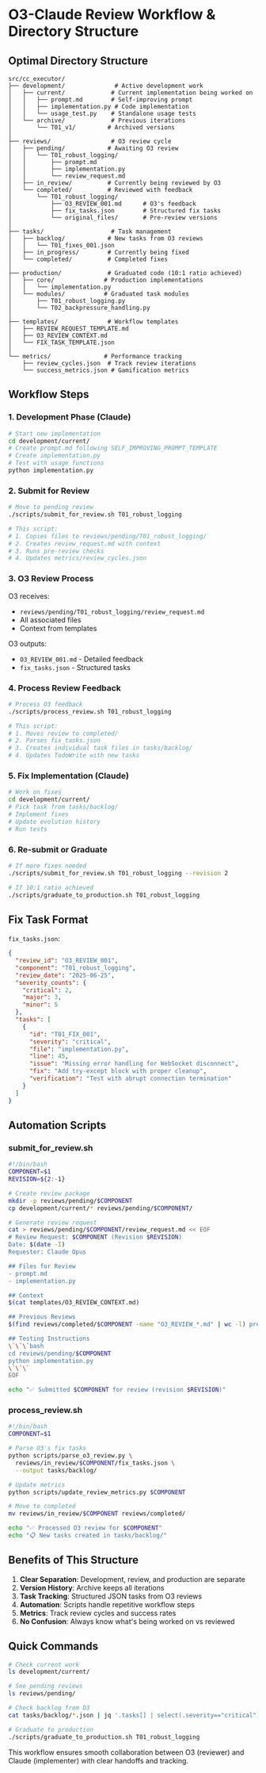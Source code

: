 # O3-Claude Review Workflow & Directory Structure

## Optimal Directory Structure

```
src/cc_executor/
├── development/              # Active development work
│   ├── current/             # Current implementation being worked on
│   │   ├── prompt.md        # Self-improving prompt
│   │   ├── implementation.py # Code implementation
│   │   └── usage_test.py    # Standalone usage tests
│   └── archive/             # Previous iterations
│       └── T01_v1/         # Archived versions
│
├── reviews/                 # O3 review cycle
│   ├── pending/            # Awaiting O3 review
│   │   └── T01_robust_logging/
│   │       ├── prompt.md
│   │       ├── implementation.py
│   │       └── review_request.md
│   ├── in_review/          # Currently being reviewed by O3
│   └── completed/          # Reviewed with feedback
│       └── T01_robust_logging/
│           ├── O3_REVIEW_001.md      # O3's feedback
│           ├── fix_tasks.json        # Structured fix tasks
│           └── original_files/       # Pre-review versions
│
├── tasks/                   # Task management
│   ├── backlog/            # New tasks from O3 reviews
│   │   └── T01_fixes_001.json
│   ├── in_progress/        # Currently being fixed
│   └── completed/          # Completed fixes
│
├── production/             # Graduated code (10:1 ratio achieved)
│   ├── core/              # Production implementations
│   │   └── implementation.py
│   └── modules/           # Graduated task modules
│       ├── T01_robust_logging.py
│       └── T02_backpressure_handling.py
│
├── templates/              # Workflow templates
│   ├── REVIEW_REQUEST_TEMPLATE.md
│   ├── O3_REVIEW_CONTEXT.md
│   └── FIX_TASK_TEMPLATE.json
│
└── metrics/               # Performance tracking
    ├── review_cycles.json  # Track review iterations
    └── success_metrics.json # Gamification metrics
```

## Workflow Steps

### 1. Development Phase (Claude)
```bash
# Start new implementation
cd development/current/
# Create prompt.md following SELF_IMPROVING_PROMPT_TEMPLATE
# Create implementation.py
# Test with usage functions
python implementation.py
```

### 2. Submit for Review
```bash
# Move to pending review
./scripts/submit_for_review.sh T01_robust_logging

# This script:
# 1. Copies files to reviews/pending/T01_robust_logging/
# 2. Creates review_request.md with context
# 3. Runs pre-review checks
# 4. Updates metrics/review_cycles.json
```

### 3. O3 Review Process
O3 receives:
- `reviews/pending/T01_robust_logging/review_request.md`
- All associated files
- Context from templates

O3 outputs:
- `O3_REVIEW_001.md` - Detailed feedback
- `fix_tasks.json` - Structured tasks

### 4. Process Review Feedback
```bash
# Process O3 feedback
./scripts/process_review.sh T01_robust_logging

# This script:
# 1. Moves review to completed/
# 2. Parses fix_tasks.json
# 3. Creates individual task files in tasks/backlog/
# 4. Updates TodoWrite with new tasks
```

### 5. Fix Implementation (Claude)
```bash
# Work on fixes
cd development/current/
# Pick task from tasks/backlog/
# Implement fixes
# Update evolution history
# Run tests
```

### 6. Re-submit or Graduate
```bash
# If more fixes needed
./scripts/submit_for_review.sh T01_robust_logging --revision 2

# If 10:1 ratio achieved
./scripts/graduate_to_production.sh T01_robust_logging
```

## Fix Task Format

`fix_tasks.json`:
```json
{
  "review_id": "O3_REVIEW_001",
  "component": "T01_robust_logging",
  "review_date": "2025-06-25",
  "severity_counts": {
    "critical": 2,
    "major": 3,
    "minor": 5
  },
  "tasks": [
    {
      "id": "T01_FIX_001",
      "severity": "critical",
      "file": "implementation.py",
      "line": 45,
      "issue": "Missing error handling for WebSocket disconnect",
      "fix": "Add try-except block with proper cleanup",
      "verification": "Test with abrupt connection termination"
    }
  ]
}
```

## Automation Scripts

### submit_for_review.sh
```bash
#!/bin/bash
COMPONENT=$1
REVISION=${2:-1}

# Create review package
mkdir -p reviews/pending/$COMPONENT
cp development/current/* reviews/pending/$COMPONENT/

# Generate review request
cat > reviews/pending/$COMPONENT/review_request.md << EOF
# Review Request: $COMPONENT (Revision $REVISION)
Date: $(date -I)
Requester: Claude Opus

## Files for Review
- prompt.md
- implementation.py

## Context
$(cat templates/O3_REVIEW_CONTEXT.md)

## Previous Reviews
$(find reviews/completed/$COMPONENT -name "O3_REVIEW_*.md" | wc -l) previous reviews

## Testing Instructions
\`\`\`bash
cd reviews/pending/$COMPONENT
python implementation.py
\`\`\`
EOF

echo "✅ Submitted $COMPONENT for review (revision $REVISION)"
```

### process_review.sh
```bash
#!/bin/bash
COMPONENT=$1

# Parse O3's fix tasks
python scripts/parse_o3_review.py \
  reviews/in_review/$COMPONENT/fix_tasks.json \
  --output tasks/backlog/

# Update metrics
python scripts/update_review_metrics.py $COMPONENT

# Move to completed
mv reviews/in_review/$COMPONENT reviews/completed/

echo "✅ Processed O3 review for $COMPONENT"
echo "📋 New tasks created in tasks/backlog/"
```

## Benefits of This Structure

1. **Clear Separation**: Development, review, and production are separate
2. **Version History**: Archive keeps all iterations
3. **Task Tracking**: Structured JSON tasks from O3 reviews
4. **Automation**: Scripts handle repetitive workflow steps
5. **Metrics**: Track review cycles and success rates
6. **No Confusion**: Always know what's being worked on vs reviewed

## Quick Commands

```bash
# Check current work
ls development/current/

# See pending reviews
ls reviews/pending/

# Check backlog from O3
cat tasks/backlog/*.json | jq '.tasks[] | select(.severity=="critical")'

# Graduate to production
./scripts/graduate_to_production.sh T01_robust_logging
```

This workflow ensures smooth collaboration between O3 (reviewer) and Claude (implementer) with clear handoffs and tracking.